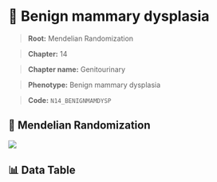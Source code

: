 # 🧪 Benign mammary dysplasia

> **Root:** Mendelian Randomization

> **Chapter:** 14  

> **Chapter name:** Genitourinary

> **Phenotype:** Benign mammary dysplasia  

> **Code:** `N14_BENIGNMAMDYSP`

## 🧬 Mendelian Randomization  

<img src="/MR/Figures/Forward/N14_BENIGNMAMDYSP.png"/>

## 📊 Data Table

<CsvTableMRF src="/public/MR/Data/Forward/N14_BENIGNMAMDYSP.csv"/>
